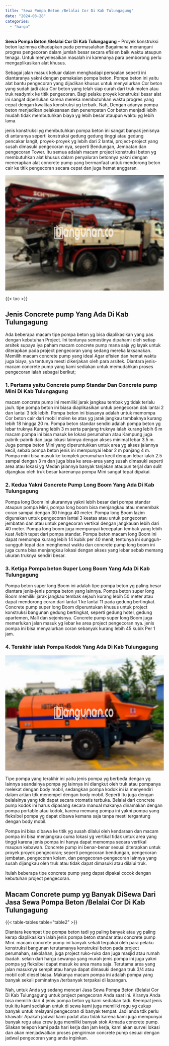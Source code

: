 ```yaml
---
title: "Sewa Pompa Beton /Belalai Cor Di Kab Tulungagung"
date: "2024-03-28"
categories: 
  - "harga"
---
```


**Sewa Pompa Beton /Belalai Cor Di Kab Tulungagung** – Proyek konstruksi beton lazimnya dihadapkan pada permasalahan Bagaimana menangani progres pengecoran dalam jumlah besar secara efisien baik waktu ataupun tenaga. Untuk menyelesaikan masalah ini karenanya para pemborong perlu mengaplikasikan alat khusus.

Sebagai jalan masuk keluar dalam menghadapi persoalan seperti ini diantaranya yakni dengan pemakaian pompa beton. Pompa beton ini yaitu alat bantu pengecoran yang dijadikan khusus untuk menyalurkan Cor beton yang sudah jadi atau Cor beton yang telah siap curah dari truk molen atau truk readymix ke titik pengecoran. Bagi pelaku proyek konstruksi besar alat ini sangat diperlukan karena mereka membutuhkan waktu progres yang cepat dengan kwalitas konstruksi yg terbaik. Nah, Dengan adanya pompa beton menjadikan pelaksanaan dan penempatan Cor beton menjadi lebih mudah tidak membutuhkan biaya yg lebih besar ataupun waktu yg lebih lama.

jenis konstruksi yg membutuhkan pompa beton ini sangat banyak jenisnya di antaranya seperti konstruksi gedung gedung tinggi atau gedung pencakar langit, proyek-proyek yg lebih dari 2 lantai, project-project yang susah dimasuki pengecoran nya, seperti Bendungan, Jembatan dan pengecoran Tower. Itu semua adalah macam project konstruksi beton yg membutuhkan alat khusus dalam penyaluran betonnya yakni dengan menerapkan alat concrete pump yang bermanfaat untuk mendorong beton cair ke titik pengecoran secara cepat dan juga hemat anggaran.

![Sewa Pompa Beton /Belalai Cor Di Kab Tulungagung](/images/sewa-concrete-pump-39.png)

{{< toc >}}

## Jenis Concrete pump Yang Ada Di Kab Tulungagung

Ada beberapa macam tipe pompa beton yg bisa diaplikasikan yang pas dengan kebutuhan Project. Ini tentunya semestinya dipahami oleh setiap arsitek supaya iya paham macam concrete pump mana saja yg layak untuk diterapkan pada project pengecoran yang sedang mereka laksanakan. Memilih macam concrete pump yang ideal Agar efisien dan hemat waktu juga biaya, ya tentunya mesti dikerjakan oleh para arsitek. Diantara jenis-macam concrete pump yang kami sediakan untuk memudahkan proses pengecoran ialah sebagai berikut;

### 1\. Pertama yaitu Concrete pump Standar Dan Concrete pump Mini Di Kab Tulungagung

macam concrete pump ini memiliki jarak jangkau tembak yg tidak terlalu jauh. tipe pompa beton ini biasa diaplikasikan untuk pengecoran dak lantai 2 dan lantai 3 tdk lebih. Pompa beton ini biasanya adalah untuk memompa Cor beton cair dari mobil molen ke atas yg jarak jangkau tembaknya kurang lebih 18 hingga 20 m. Pompa beton standar sendiri adalah pompa beton yg lebar truknya Kurang lebih 3 m serta panjang truknya ialah kurang lebih 6 m macam pompa ini bisa masuk ke lokasi perumahan atau Kampung juga pabrik-pabrik dan juga lokasi lainnya dengan akses minimal lebar 3.5 m. Juga pompa beton Mini yang diperuntukkan untuk area yg akses jalannya kecil, sebab pompa beton jenis ini mempunyai lebar 2 m panjang 4 m. Pompa mini bisa masuk ke komplek perumahan kecil dengan lebar ialah 2.5 sampai dengan 3 m dan juga bisa ke area-area yang susah dimasuki seperti area atau lokasi yg Medan jalannya banyak tanjakan ataupun terjal dan sulit dijangkau oleh truk besar karenanya pompa Mini sangat tepat dipakai.

### 2\. Kedua Yakni Concrete Pump Long Boom Yang Ada Di Kab Tulungagung

Pompa long Boom ini ukurannya yakni lebih besar dari pompa standar ataupun pompa Mini, pompa long boom bisa menjangkau atau menembak coran sampai dengan 30 hingga 40 meter. Pompa long Boom lazim digunakan untuk pengecoran lantai 3 keatas atau untuk pengecoran jembatan dan atau untuk pengecoran vertikal dengan jangkauan lebih dari 40 meter. Pompa long boom juga mempunyai kecepatan tembak yang lebih kuat /lebih tepat dari pompa standar. Pompa beton macam long Boom ini dapat memompa kurang lebih 14 kubik per 40 menit, tentunya ini sungguh-sungguh tepat dan menghemat waktu dan concrete pump long boom ini juga cuma bisa menjangkau lokasi dengan akses yang lebar sebab memang ukuran truknya sendiri besar.

### 3\. Ketiga Pompa beton Super Long Boom Yang Ada Di Kab Tulungagung

Pompa beton super long Boom ini adalah tipe pompa beton yg paling besar diantara jenis-jenis pompa beton yang lainnya. Pompa beton super long Boom memiliki jarak jangkau tembak sejauh kurang lebih 50 meter atau dapat mendorong coran dari lantai 1 ke lantai 11 pada gedung bertingkat. Concrete pump super long Boom diperuntukan khusus untuk project konstruksi bangunan gedung bertingkat, seperti gedung hotel, gedung apartemen, Mall dan sejenisnya. Concrete pump super long Boom juga memerlukan jalan masuk yg lebar ke area project pengecoran nya. jenis pompa ini bisa menyalurkan coran sebanyak kurang lebih 45 kubik Per 1 jam.

### 4\. Terakhir ialah Pompa Kodok Yang Ada Di Kab Tulungagung

![Sewa Pompa Beton /Belalai Cor Di Kab Tulungagung](/images/sewa-concrete-pump-16.png)

Tipe pompa yang terakhir ini yaitu jenis pompa yg berbeda dengan yg lainnya seandainya pompa yg lainnya ini diangkut oleh truk atau pompanya melekat dengan body mobil, sedangkan pompa kodok ini ia menyendiri dalam artian tdk menempel dengan body mobil. Seperti Itu juga dengan belalainya yang tdk dapat secara otomatis terbuka. Belalai dari concrete pump kodok ini harus dipasang secara manual makanya dinamakan dengan pompa portable atau kodok, karena memang pompa ini yakni pompa yang fleksibel pompa yg dapat dibawa kemana saja tanpa mesti tergantung dengan body mobil.

Pompa ini bisa dibawa ke titik yg susah dilalui oleh kendaraan dan macam pompa ini bisa menjangkau cuma lokasi yg vertikal tidak untuk area yang tinggi karena jenis pompa ini hanya dapat memompa secara vertikal maupun kebawah. Concrete pump ini benar-benar sesuai diterapkan untuk proyek proyek pengecoran; seperti pengecoran bendungan, pengecoran jembatan, pengecoran kolam, dan pengecoran-pengecoran lainnya yang susah dijangkau oleh truk atau tidak dapat dimasuki atau dilalui truk.

Itulah beberapa tipe concrete pump yang dapat dipakai cocok dengan kebutuhan project pengecoran.

## Macam Concrete pump yg Banyak DiSewa Dari Jasa Sewa Pompa Beton /Belalai Cor Di Kab Tulungagung

{{< table-tables table="table2" >}}

Diantara keempat tipe pompa beton tadi yg paling banyak atau yg paling kerap diaplikasikan ialah jenis pompa beton standar atau concrete pump Mini. macam concrete pump ini banyak sekali terpakai oleh para pelaku konstruksi bangunan terutamanya konstruksi beton pada project perumahan, sekolahan, juga project ruko-ruko dan juga masjid atau rumah ibadah. selain dari harga sewanya yang murah jenis pompa ini juga yakni pompa yg fleksibel dapat masuk ke area mana saja. Terutama area yang jalan masuknya sempit atau hanya dapat dimasuki dengan truk 3/4 atau mobil colt diesel biasa. Makanya macam pompa ini adalah pompa yang banyak sekali peminatnya /terbanyak terpakai di lapangan.

Nah, untuk Anda yg sedang mencari Jasa Sewa Pompa Beton /Belalai Cor Di Kab Tulungagung untuk project pengecoran Anda saat ini. Kiranya Anda bisa memilih dari 4 jenis pompa beton yg kami sediakan tadi. Keempat jenis truk itu kami sediakan untuk di sewa kami juga memiliki regu yg cukup banyak untuk melayani pengecoran di banyak tempat. Jadi anda tdk perlu khawatir Apakah jadwal kami padat atau tidak karena kami juga mempunyai banyak regu atau crew juga memiliki banyak stok Armada concrete pump. Silakan telepon kami pada hari kerja dan jam kerja, kami akan survei lokasi dan akan menjadwalkan proses pengiriman concrete pump sesuai dengan jadwal pengecoran yang anda inginkan.
